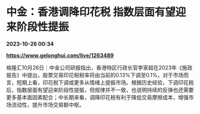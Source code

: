 # 中金：香港调降印花税 指数层面有望迎来阶段性提振

**2023-10-26 00:34**

**https://www.gelonghui.com/live/1263489**

格隆汇10月26日｜中金公司研报指出，香港特区行政长官李家超在2023年《施政报告》中提出，股票交易印花税税率将由当前的0.13%下调至0.1%，对于市场而言，短期上看，印花税下调或更多从情绪上提振市场。根据历史经验，下调印花税后，指数层面有望迎来阶段性提振，但规律并不一致，也说明持续的反弹也还需要更多基本面因素配合；中长期来看，调降印花税有利于降低交易摩擦成本，增强市场流动性，提升市场交易额中枢。